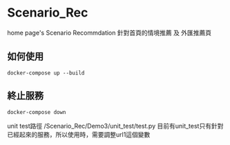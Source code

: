 # Scenario_Rec
home page's Scenario Recommdation 
針對首頁的情境推薦 及  外匯推薦頁

## 如何使用
```
docker-compose up --build
```

## 終止服務
```
docker-compose down
```

unit test路徑
/Scenario_Rec/Demo3/unit_test/test.py
目前有unit_test只有針對已經起來的服務，所以使用時，需要調整url1這個變數
